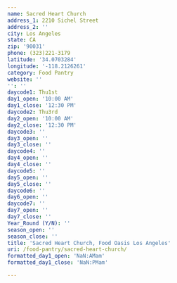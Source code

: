 ```yaml
---
name: Sacred Heart Church
address_1: 2210 Sichel Street
address_2: ''
city: Los Angeles
state: CA
zip: '90031'
phone: (323)221-3179
latitude: '34.0703284'
longitude: '-118.2126261'
category: Food Pantry
website: ''
'': ''
daycode1: Thu1st
day1_open: '10:00 AM'
day1_close: '12:30 PM'
daycode2: Thu3rd
day2_open: '10:00 AM'
day2_close: '12:30 PM'
daycode3: ''
day3_open: ''
day3_close: ''
daycode4: ''
day4_open: ''
day4_close: ''
daycode5: ''
day5_open: ''
day5_close: ''
daycode6: ''
day6_open: ''
daycode7: ''
day7_open: ''
day7_close: ''
Year_Round (Y/N): ''
season_open: ''
season_close: ''
title: 'Sacred Heart Church, Food Oasis Los Angeles'
uri: /food-pantry/sacred-heart-church/
formatted_day1_open: 'NaN:AMam'
formatted_day1_close: 'NaN:PMam'

---
```

